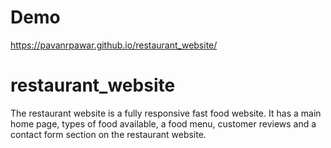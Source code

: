# Demo
https://pavanrpawar.github.io/restaurant_website/

# restaurant_website
The restaurant website is a fully responsive fast food website.
It has a main home page, types of food available, a food menu, customer reviews and a contact form section on the restaurant website.
